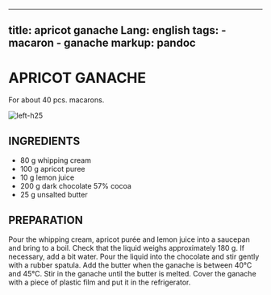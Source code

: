 
---
title: apricot ganache
Lang: english
tags: 
    - macaron
    - ganache 
markup: pandoc
---

# APRICOT GANACHE

For about 40 pcs. macarons.

![](/home/fred/.repo/traductions/recettes/images/macaron_orange.jpg "left-h25")

## INGREDIENTS


- 80 g whipping cream
- 100 g apricot puree
- 10 g lemon juice
- 200 g dark chocolate 57% cocoa
- 25 g unsalted butter

## PREPARATION

Pour the whipping cream, apricot purée and lemon juice into a saucepan and bring to a boil.
Check that the liquid weighs approximately 180 g.
If necessary, add a bit water.
Pour the liquid into the chocolate and stir gently with a rubber spatula.
Add the butter when the ganache is between 40°C and 45°C.
Stir in the ganache until the butter is melted.
Cover the ganache with a piece of plastic film and put it in the refrigerator.